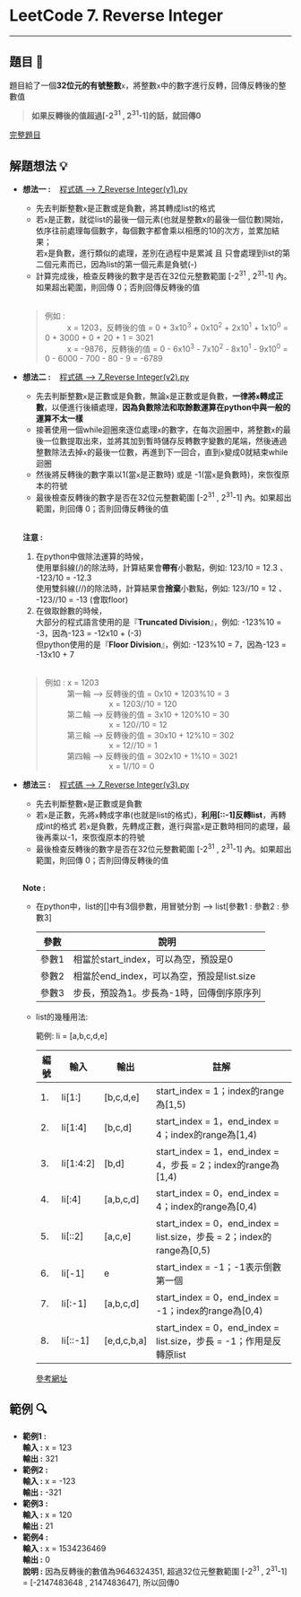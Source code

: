 # LeetCode 7. Reverse Integer
*****

## 題目 :book:
題目給了一個**32位元的有號整數**`x`，將整數`x`中的數字進行反轉，回傳反轉後的整數值
> **如果反轉後的值超過[-2<sup>31</sup> , 2<sup>31</sup>-1]的話，就回傳0**

[完整題目](https://leetcode.com/problems/reverse-integer/description/)

## 解題想法 :bulb:
- **想法一 :**&nbsp;&nbsp;&nbsp;&nbsp;[程式碼 --> 7_Reverse Integer(v1).py](https://github.com/YuTing4906/LeetCode/blob/main/7/7_Reverse%20Integer(v1).py "想法一的程式碼")  
  - 先去判斷整數`x`是正數或是負數，將其轉成list的格式  
  - 若`x`是正數，就從list的最後一個元素(也就是整數x的最後一個位數)開始，依序往前處理每個數字，每個數字都會乘以相應的10的次方，並累加結果；  
    若`x`是負數，進行類似的處理，差別在過程中是累減 且 只會處理到list的第二個元素而已，因為list的第一個元素是負號(-)  
  - 計算完成後，檢查反轉後的數字是否在32位元整數範圍 [-2<sup>31</sup> , 2<sup>31</sup>-1] 內。如果超出範圍，則回傳 0；否則回傳反轉後的值  
  <br/>

  > 例如 :  
  > &nbsp;&nbsp;&nbsp;&nbsp;&nbsp;&nbsp;&nbsp;&nbsp;&nbsp;&nbsp;x = 1203，反轉後的值 = 0 + 3x10<sup>3</sup> + 0x10<sup>2</sup> + 2x10<sup>1</sup> + 1x10<sup>0</sup> = 0 + 3000 + 0 + 20 + 1 = 3021  
  > &nbsp;&nbsp;&nbsp;&nbsp;&nbsp;&nbsp;&nbsp;&nbsp;&nbsp;&nbsp;x = -9876，反轉後的值 = 0 - 6x10<sup>3</sup> - 7x10<sup>2</sup> - 8x10<sup>1</sup> - 9x10<sup>0</sup> = 0 - 6000 - 700 - 80 - 9 = -6789
- **想法二 :**&nbsp;&nbsp;&nbsp;&nbsp;[程式碼 --> 7_Reverse Integer(v2).py](https://github.com/YuTing4906/LeetCode/blob/main/7/7_Reverse%20Integer(v2).py "想法二的程式碼")  
  - 先去判斷整數`x`是正數或是負數，無論`x`是正數或是負數，**一律將`x`轉成正數**，以便進行後續處理，**因為負數除法和取餘數運算在python中與一般的運算不太一樣**  
  - 接著使用一個while迴圈來逐位處理`x`的數字，在每次迴圈中，將整數`x`的最後一位數提取出來，並將其加到暫時儲存反轉數字變數的尾端，然後通過整數除法去掉`x`的最後一位數，再進到下一回合，直到`x`變成0就結束while迴圈  
  - 然後將反轉後的數字乘以1(當`x`是正數時) 或是 -1(當`x`是負數時)，來恢復原本的符號  
  - 最後檢查反轉後的數字是否在32位元整數範圍 [-2<sup>31</sup> , 2<sup>31</sup>-1] 內。如果超出範圍，則回傳 0；否則回傳反轉後的值  
  <br/>
  
  **注意 :**  
  1. 在python中做除法運算的時候，  
     使用單斜線(/)的除法時，計算結果會**帶有**小數點，例如: 123/10 = 12.3  、  -123/10 = -12.3  
     使用雙斜線(//)的除法時，計算結果會**捨棄**小數點，例如: 123//10 = 12  、  -123//10 = -13 (會取floor)  
  2. 在做取餘數的時候，  
     大部分的程式語言使用的是『**Truncated Division**』，例如: -123%10 = -3，因為-123 = -12x10 + (-3)  
     但python使用的是『**Floor Division**』，例如: -123%10 = 7，因為-123 = -13x10 + 7

  <br/>
  
  > 例如 : x = 1203  
  > &nbsp;&nbsp;&nbsp;&nbsp;&nbsp;&nbsp;&nbsp;&nbsp;&nbsp;&nbsp;第一輪 --> 反轉後的值 = 0x10 + 1203%10 = 3  
  > &nbsp;&nbsp;&nbsp;&nbsp;&nbsp;&nbsp;&nbsp;&nbsp;&nbsp;&nbsp;&nbsp;&nbsp;&nbsp;&nbsp;&nbsp;&nbsp;&nbsp;&nbsp;&nbsp;&nbsp;&nbsp;&nbsp;&nbsp;&nbsp;&nbsp;&nbsp;&nbsp;&nbsp;&nbsp;x = 1203//10 = 120  
  > &nbsp;&nbsp;&nbsp;&nbsp;&nbsp;&nbsp;&nbsp;&nbsp;&nbsp;&nbsp;第二輪 --> 反轉後的值 = 3x10 + 120%10 = 30  
  > &nbsp;&nbsp;&nbsp;&nbsp;&nbsp;&nbsp;&nbsp;&nbsp;&nbsp;&nbsp;&nbsp;&nbsp;&nbsp;&nbsp;&nbsp;&nbsp;&nbsp;&nbsp;&nbsp;&nbsp;&nbsp;&nbsp;&nbsp;&nbsp;&nbsp;&nbsp;&nbsp;&nbsp;&nbsp;x = 120//10 = 12  
  > &nbsp;&nbsp;&nbsp;&nbsp;&nbsp;&nbsp;&nbsp;&nbsp;&nbsp;&nbsp;第三輪 --> 反轉後的值 = 30x10 + 12%10 = 302  
  > &nbsp;&nbsp;&nbsp;&nbsp;&nbsp;&nbsp;&nbsp;&nbsp;&nbsp;&nbsp;&nbsp;&nbsp;&nbsp;&nbsp;&nbsp;&nbsp;&nbsp;&nbsp;&nbsp;&nbsp;&nbsp;&nbsp;&nbsp;&nbsp;&nbsp;&nbsp;&nbsp;&nbsp;&nbsp;x = 12//10 = 1  
  > &nbsp;&nbsp;&nbsp;&nbsp;&nbsp;&nbsp;&nbsp;&nbsp;&nbsp;&nbsp;第四輪 --> 反轉後的值 = 302x10 + 1%10 = 3021  
  > &nbsp;&nbsp;&nbsp;&nbsp;&nbsp;&nbsp;&nbsp;&nbsp;&nbsp;&nbsp;&nbsp;&nbsp;&nbsp;&nbsp;&nbsp;&nbsp;&nbsp;&nbsp;&nbsp;&nbsp;&nbsp;&nbsp;&nbsp;&nbsp;&nbsp;&nbsp;&nbsp;&nbsp;&nbsp;x = 1//10 = 0  
- **想法三 :**&nbsp;&nbsp;&nbsp;&nbsp;[程式碼 --> 7_Reverse Integer(v3).py](https://github.com/YuTing4906/LeetCode/blob/main/7/7_Reverse%20Integer(v3).py "想法三的程式碼")  
  - 先去判斷整數`x`是正數或是負數
  - 若`x`是正數，先將`x`轉成字串(也就是list的格式)，**利用[::-1]反轉list**，再轉成int的格式
    若`x`是負數，先轉成正數，進行與當`x`是正數時相同的處理，最後再乘以-1，來恢復原本的符號
  - 最後檢查反轉後的數字是否在32位元整數範圍 [-2<sup>31</sup> , 2<sup>31</sup>-1] 內。如果超出範圍，則回傳 0；否則回傳反轉後的值
  <br/>
  
  **Note :**  
  - 在python中，list的[]中有3個參數，用冒號分割 --> list[參數1 : 參數2 : 參數3]
    <br/>
    
    |參數  |說明    |
    |-----|--------|
    |參數1 |相當於start_index，可以為空，預設是0|
    |參數2 |相當於end_index，可以為空，預設是list.size|
    |參數3 |步長，預設為1。步長為-1時，回傳倒序原序列|
  - list的幾種用法:
    <br/>
    
    範例: li = [a,b,c,d,e]
    <br/>
    
    |編號   |輸入    |輸出    |註解    |
    |------|--------|--------|--------|
    | 1. |  li[1:]   |  [b,c,d,e]   |  start_index = 1；index的range為[1,5)                                |
    | 2. |  li[1:4]  |  [b,c,d]     |  start_index = 1，end_index = 4；index的range為[1,4)                 |
    | 3. | li[1:4:2] |  [b,d]       |  start_index = 1，end_index = 4，步長 = 2；index的range為[1,4)        |
    | 4. | li[:4]    |  [a,b,c,d]   |  start_index = 0，end_index = 4；index的range為[0,4)                 |
    | 5. | li[::2]   |  [a,c,e]     |  start_index = 0，end_index = list.size，步長 = 2；index的range為[0,5)|
    | 6. | li[-1]    |  e           |  start_index = -1；-1表示倒數第一個                                   |
    | 7. | li[:-1]   |  [a,b,c,d]   |  start_index = 0，end_index = -1；index的range為[0,4)                |
    | 8. | li[::-1]  |  [e,d,c,b,a] |  start_index = 0，end_index = list.size，步長 = -1；作用是反轉原list  |
    

    [參考網址](https://blog.csdn.net/weixin_39630880/article/details/110397646)
## 範例 :mag:
- **範例1 :**  
  **輸入 :** x = 123  
  **輸出 :** 321  
- **範例2 :**  
  **輸入 :** x = -123   
  **輸出 :** -321  
- **範例3 :**  
  **輸入 :** x = 120   
  **輸出 :** 21  
- **範例4 :**  
  **輸入 :** x = 1534236469   
  **輸出 :** 0  
  **說明 :** 因為反轉後的數值為9646324351, 超過32位元整數範圍 [-2<sup>31</sup> , 2<sup>31</sup>-1] = [-2147483648 , 2147483647], 所以回傳0 
